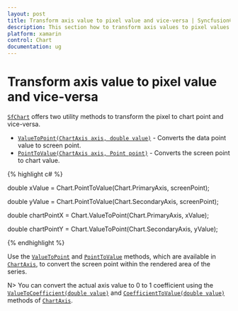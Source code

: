 ```yaml
---
layout: post
title: Transform axis value to pixel value and vice-versa | Syncfusion®
description: This section how to transform axis values to pixel values and vice-versa in Xamarin.Forms SfChart, use the Axis.ValueToPoint and PointToValue methods.
platform: xamarin
control: Chart
documentation: ug
---
```


# Transform axis value to pixel value and vice-versa

[`SfChart`](https://help.syncfusion.com/cr/xamarin/Syncfusion.SfChart.XForms.SfChart.html) offers two utility methods to transform the pixel to chart point and vice-versa.

* [`ValueToPoint(ChartAxis axis, double value)`](https://help.syncfusion.com/cr/xamarin/Syncfusion.SfChart.XForms.SfChart.html#Syncfusion_SfChart_XForms_SfChart_ValueToPoint_Syncfusion_SfChart_XForms_ChartAxis_System_Double_) - Converts the data point value to screen point.
* [`PointToValue(ChartAxis axis, Point point)`](https://help.syncfusion.com/cr/xamarin/Syncfusion.SfChart.XForms.SfChart.html#Syncfusion_SfChart_XForms_SfChart_PointToValue_Syncfusion_SfChart_XForms_ChartAxis_Xamarin_Forms_Point_) - Converts the screen point to chart value.

{% highlight c# %}

double xValue = Chart.PointToValue(Chart.PrimaryAxis, screenPoint);

double yValue = Chart.PointToValue(Chart.SecondaryAxis, screenPoint);

double chartPointX = Chart.ValueToPoint(Chart.PrimaryAxis, xValue);

double chartPointY = Chart.ValueToPoint(Chart.SecondaryAxis, yValue);

{% endhighlight  %}

Use the [`ValueToPoint`](https://help.syncfusion.com/cr/xamarin/Syncfusion.SfChart.XForms.ChartAxis.html#Syncfusion_SfChart_XForms_ChartAxis_ValueToPoint_System_Double_) and [`PointToValue`](https://help.syncfusion.com/cr/xamarin/Syncfusion.SfChart.XForms.ChartAxis.html#Syncfusion_SfChart_XForms_ChartAxis_PointToValue_Xamarin_Forms_Point_) methods, which are available in [`ChartAxis`](https://help.syncfusion.com/cr/xamarin/Syncfusion.SfChart.XForms.ChartAxis.html), to convert the screen point within the rendered area of the series.

N> You can convert the actual axis value to 0 to 1 coefficient using the [`ValueToCoefficient(double value)`](https://help.syncfusion.com/cr/xamarin/Syncfusion.SfChart.XForms.ChartAxis.html#Syncfusion_SfChart_XForms_ChartAxis_ValueToCoefficient_System_Double_) and [`CoefficientToValue(double value)`](https://help.syncfusion.com/cr/xamarin/Syncfusion.SfChart.XForms.ChartAxis.html#Syncfusion_SfChart_XForms_ChartAxis_CoefficientToValue_System_Double_) methods of [`ChartAxis`](https://help.syncfusion.com/cr/xamarin/Syncfusion.SfChart.XForms.ChartAxis.html).
